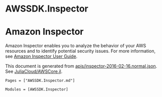 # AWSSDK.Inspector

# Amazon Inspector

Amazon Inspector enables you to analyze the behavior of your AWS resources and to identify potential security issues. For more information, see [Amazon Inspector User Guide](http://docs.aws.amazon.com/inspector/latest/userguide/inspector_introduction.html).

This document is generated from
[apis/inspector-2016-02-16.normal.json](https://github.com/aws/aws-sdk-js/blob/master/apis/inspector-2016-02-16.normal.json).
See [JuliaCloud/AWSCore.jl](https://github.com/JuliaCloud/AWSCore.jl).

```@index
Pages = ["AWSSDK.Inspector.md"]
```

```@autodocs
Modules = [AWSSDK.Inspector]
```

